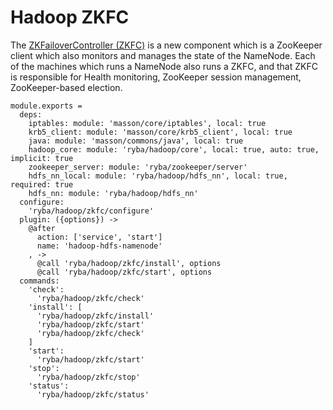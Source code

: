 
# Hadoop ZKFC

The [ZKFailoverController (ZKFC)](https://hadoop.apache.org/docs/r2.3.0/hadoop-yarn/hadoop-yarn-site/HDFSHighAvailabilityWithQJM.html) is a new component which is a ZooKeeper client which also monitors and manages the state of the NameNode.
 Each of the machines which runs a NameNode also runs a ZKFC, and that ZKFC is responsible for Health monitoring, ZooKeeper session management, ZooKeeper-based election.


    module.exports =
      deps:
        iptables: module: 'masson/core/iptables', local: true
        krb5_client: module: 'masson/core/krb5_client', local: true
        java: module: 'masson/commons/java', local: true
        hadoop_core: module: 'ryba/hadoop/core', local: true, auto: true, implicit: true
        zookeeper_server: module: 'ryba/zookeeper/server'
        hdfs_nn_local: module: 'ryba/hadoop/hdfs_nn', local: true, required: true
        hdfs_nn: module: 'ryba/hadoop/hdfs_nn'
      configure:
        'ryba/hadoop/zkfc/configure'
      plugin: ({options}) ->
        @after
          action: ['service', 'start']
          name: 'hadoop-hdfs-namenode'
        , ->
          @call 'ryba/hadoop/zkfc/install', options
          @call 'ryba/hadoop/zkfc/start', options
      commands:
        'check':
          'ryba/hadoop/zkfc/check'
        'install': [
          'ryba/hadoop/zkfc/install'
          'ryba/hadoop/zkfc/start'
          'ryba/hadoop/zkfc/check'
        ]
        'start':
          'ryba/hadoop/zkfc/start'
        'stop':
          'ryba/hadoop/zkfc/stop'
        'status':
          'ryba/hadoop/zkfc/status'
